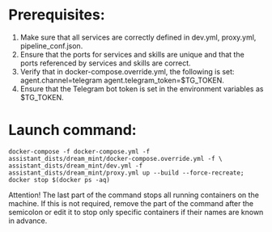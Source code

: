 # Prerequisites:

1. Make sure that all services are correctly defined in dev.yml, proxy.yml, pipeline_conf.json.
2. Ensure that the ports for services and skills are unique and that the ports referenced by services and skills are correct.
3. Verify that in docker-compose.override.yml, the following is set: agent.channel=telegram agent.telegram_token=$TG_TOKEN.
4. Ensure that the Telegram bot token is set in the environment variables as $TG_TOKEN.

# Launch command:

```
docker-compose -f docker-compose.yml -f assistant_dists/dream_mint/docker-compose.override.yml -f \
assistant_dists/dream_mint/dev.yml -f assistant_dists/dream_mint/proxy.yml up --build --force-recreate; docker stop $(docker ps -aq)
```

Attention! The last part of the command stops all running containers on the machine. If this is not required, remove the part of the command after the semicolon or edit it to stop only specific containers if their names are known in advance.